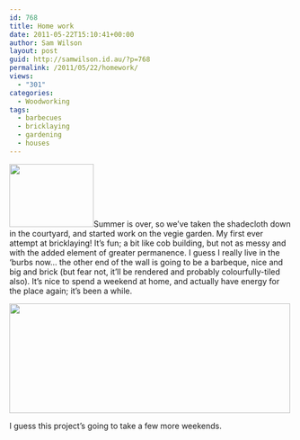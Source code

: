 ```yaml
---
id: 768
title: Home work
date: 2011-05-22T15:10:41+00:00
author: Sam Wilson
layout: post
guid: http://samwilson.id.au/?p=768
permalink: /2011/05/22/homework/
views:
  - "301"
categories:
  - Woodworking
tags:
  - barbecues
  - bricklaying
  - gardening
  - houses
---
```

[<img src="http://samwilson.id.au/wp-content/uploads/2011/05/P1030874-150x112.jpg" alt="" title="The courtyard" width="150" height="112" class="alignleft size-thumbnail wp-image-770" srcset="https://samwilson.id.au/wp-content/uploads/2011/05/P1030874-150x112.jpg 150w, https://samwilson.id.au/wp-content/uploads/2011/05/P1030874-500x375.jpg 500w, https://samwilson.id.au/wp-content/uploads/2011/05/P1030874-1024x768.jpg 1024w" sizes="(max-width: 150px) 100vw, 150px" />](http://samwilson.id.au/wp-content/uploads/2011/05/P1030874.jpg)Summer is over, so we’ve taken the shadecloth down in the courtyard, and started work on the vegie garden. My first ever attempt at bricklaying! It’s fun; a bit like cob building, but not as messy and with the added element of greater permanence. I guess I really live in the ‘burbs now… the other end of the wall is going to be a barbeque, nice and big and brick (but fear not, it’ll be rendered and probably colourfully-tiled also). It’s nice to spend a weekend at home, and actually have energy for the place again; it’s been a while.

[<img src="http://samwilson.id.au/wp-content/uploads/2011/05/wall-500x195.jpg" alt="" title="The beginings of the new vegie garden wall." width="500" height="195" class="aligncenter size-medium wp-image-769" srcset="https://samwilson.id.au/wp-content/uploads/2011/05/wall-500x195.jpg 500w, https://samwilson.id.au/wp-content/uploads/2011/05/wall-150x58.jpg 150w, https://samwilson.id.au/wp-content/uploads/2011/05/wall-1024x399.jpg 1024w" sizes="(max-width: 500px) 100vw, 500px" />](http://samwilson.id.au/wp-content/uploads/2011/05/wall.jpg)

I guess this project’s going to take a few more weekends.